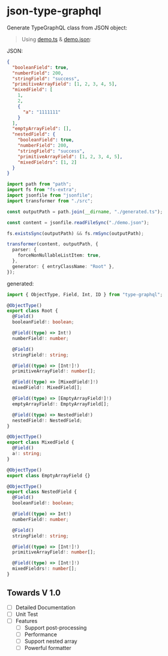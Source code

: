 # json-type-graphql

Generate TypeGraphQL class from JSON object:

> Using [demo.ts](demo.ts) & [demo.json](demo.json):

JSON:

```json
{
  "booleanField": true,
  "numberField": 200,
  "stringField": "success",
  "primitiveArrayField": [1, 2, 3, 4, 5],
  "mixedField": [
    1,
    2,
    {
      "a": "1111111"
    }
  ],
  "emptyArrayField": [],
  "nestedField": {
    "booleanField": true,
    "numberField": 200,
    "stringField": "success",
    "primitiveArrayField": [1, 2, 3, 4, 5],
    "mixedFieldrs": [1, 2]
  }
}
```

```typescript
import path from "path";
import fs from "fs-extra";
import jsonfile from "jsonfile";
import transformer from "./src";

const outputPath = path.join(__dirname, "./generated.ts");

const content = jsonfile.readFileSync("./demo.json");

fs.existsSync(outputPath) && fs.rmSync(outputPath);

transformer(content, outputPath, {
  parser: {
    forceNonNullableListItem: true,
  },
  generator: { entryClassName: "Root" },
});
```

generated:

```typescript
import { ObjectType, Field, Int, ID } from "type-graphql";

@ObjectType()
export class Root {
  @Field()
  booleanField!: boolean;

  @Field((type) => Int!)
  numberField!: number;

  @Field()
  stringField!: string;

  @Field((type) => [Int!]!)
  primitiveArrayField!: number[];

  @Field((type) => [MixedField!]!)
  mixedField!: MixedField[];

  @Field((type) => [EmptyArrayField!]!)
  emptyArrayField!: EmptyArrayField[];

  @Field((type) => NestedField!)
  nestedField!: NestedField;
}

@ObjectType()
export class MixedField {
  @Field()
  a!: string;
}

@ObjectType()
export class EmptyArrayField {}

@ObjectType()
export class NestedField {
  @Field()
  booleanField!: boolean;

  @Field((type) => Int!)
  numberField!: number;

  @Field()
  stringField!: string;

  @Field((type) => [Int!]!)
  primitiveArrayField!: number[];

  @Field((type) => [Int!]!)
  mixedFieldrs!: number[];
}
```

## Towards V 1.0

- [ ] Detailed Documentation
- [ ] Unit Test
- [ ] Features
  - [ ] Support post-processing
  - [ ] Performance
  - [ ] Support nested array
  - [ ] Powerful formatter
